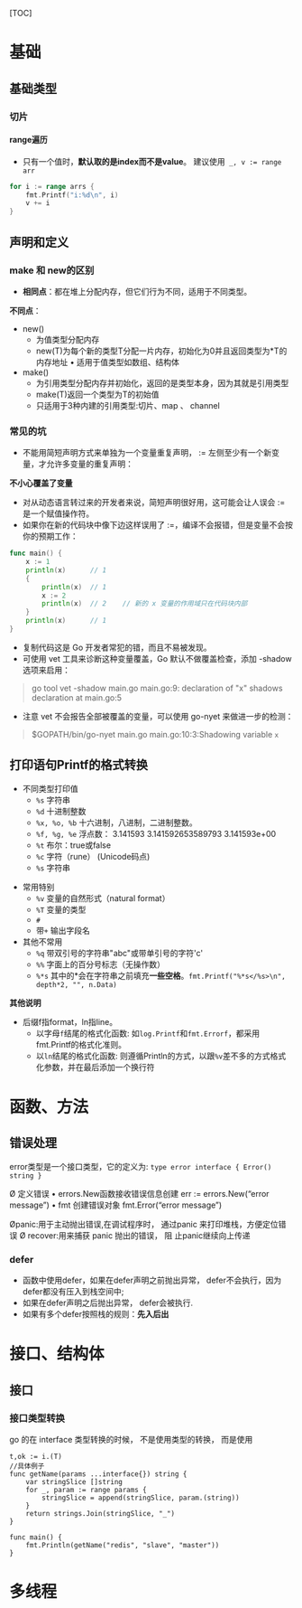 [TOC]
# 基础

## 基础类型

### 切片


#### range遍历
- 只有一个值时，**默认取的是index而不是value**。 建议使用` _, v := range arr`
```go
for i := range arrs {
    fmt.Printf("i:%d\n", i)
    v += i
}
```

## 声明和定义

### make 和 new的区别
- **相同点**：都在堆上分配内存，但它们行为不同，适用于不同类型。

**不同点**：
- new()
  - 为值类型分配内存
  - new(T)为每个新的类型T分配一片内存，初始化为0并且返回类型为*T的内存地址 • 适用于值类型如数组、结构体
- make()
  * 为引用类型分配内存并初始化，返回的是类型本身，因为其就是引用类型
  * make(T)返回一个类型为T的初始值
  * 只适用于3种内建的引用类型:切片、map 、 channel



### 常见的坑
- 不能用简短声明方式来单独为一个变量重复声明， := 左侧至少有一个新变量，才允许多变量的重复声明：


**不小心覆盖了变量**
- 对从动态语言转过来的开发者来说，简短声明很好用，这可能会让人误会 := 是一个赋值操作符。
- 如果你在新的代码块中像下边这样误用了 :=，编译不会报错，但是变量不会按你的预期工作：
  
```go
func main() {
	x := 1
	println(x)		// 1
	{
		println(x)	// 1
		x := 2
		println(x)	// 2	// 新的 x 变量的作用域只在代码块内部
	}
	println(x)		// 1
}
```

- 复制代码这是 Go 开发者常犯的错，而且不易被发现。
- 可使用 vet 工具来诊断这种变量覆盖，Go 默认不做覆盖检查，添加 -shadow 选项来启用：
> go tool vet -shadow main.go
>  main.go:9: declaration of "x" shadows declaration at main.go:5
- 注意 vet 不会报告全部被覆盖的变量，可以使用 go-nyet 来做进一步的检测：
> $GOPATH/bin/go-nyet main.go
> main.go:10:3:Shadowing variable `x`




## 打印语句Printf的格式转换
- 不同类型打印值
  - `%s` 字符串
  - `%d`  十进制整数
  - `%x, %o, %b`  十六进制，八进制，二进制整数。
  - `%f, %g, %e`  浮点数： 3.141593 3.141592653589793 3.141593e+00
  * `%t`          布尔：true或false
  * `%c`          字符（rune） (Unicode码点)
  * `%s`          字符串
* 常用特别
  * `%v`          变量的自然形式（natural format）
  * `%T`          变量的类型
  * `#`
  * 带`+`         输出字段名
* 其他不常用
  * `%q`          带双引号的字符串"abc"或带单引号的字符'c'
  * `%%`          字面上的百分号标志（无操作数）
  * `%*s`         其中的*会在字符串之前填充**一些空格**。`fmt.Printf("%*s</%s>\n", depth*2, "", n.Data)`


**其他说明**
- 后缀f指format，ln指line。 
  - 以字母`f`结尾的格式化函数: 如`log.Printf`和`fmt.Errorf`，都采用fmt.Printf的格式化准则。
  - 以`ln`结尾的格式化函数: 则遵循Println的方式，以跟`%v`差不多的方式格式化参数，并在最后添加一个换行符




# 函数、方法

## 错误处理
error类型是一个接口类型，它的定义为: `type error interface { Error() string }`


Ø 定义错误
• errors.New函数接收错误信息创建
    err := errors.New(“error message”) • fmt 创建错误对象
    fmt.Error(“error message”)

Øpanic:用于主动抛出错误,在调试程序时， 通过panic 来打印堆栈，方便定位错误
Ø recover:用来捕获 panic 抛出的错误， 阻 止panic继续向上传递

### defer
- 函数中使用defer，如果在defer声明之前抛出异常， defer不会执行，因为defer都没有压入到栈空间中;
- 如果在defer声明之后抛出异常， defer会被执行. 
- 如果有多个defer按照栈的规则：**先入后出**


# 接口、结构体

## 接口


### 接口类型转换
go 的在 interface 类型转换的时候， 不是使用类型的转换， 而是使用
```
t,ok := i.(T)
//具体例子
func getName(params ...interface{}) string {
    var stringSlice []string
    for _, param := range params {
        stringSlice = append(stringSlice, param.(string))
    }   
    return strings.Join(stringSlice, "_")
}
  
func main() {
    fmt.Println(getName("redis", "slave", "master"))
}
```



# 多线程
